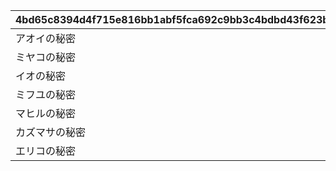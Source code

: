 |4bd65c8394d4f715e816bb1abf5fca692c9bb3c4bdbd43f623b3df02924d50b5|166d277ef01a31a19a2f3ab69c7bfac67acd8994393b2cc8c01953b93cdfa5dc|2717cd0226f6731e0c7105ece77a0c858fcd6b83bc3f4e5b26a989acad1ae6aa|c25dd2ccfef820954514d024cde3af5ecfd2e379b70d806b3bfc4e574c39e157|5b0cd0893d3b07df93c119a6bd28a61893c514adb33170433500a10f1db42191|408581a9a8c75997bbd04c93a59f867bc737acdbd03cd36109e52e4be3b5a859|692d80f207973ffbda95119c305a27ad850b6466905a2226bac641fe56f4ac21|413f0df8600e6715dc4bae08e38d0617fd2eb8828d3a5c5d7cb76766485e8c28|
| --- | --- | --- | --- | --- | --- | --- | --- |
|アオイの秘密|91002|8|10122|5122061|5122061|50|20065107|
|ミヤコの秘密|91002|8|10122|5122062|5122062|50|20065107|
|イオの秘密|91002|8|10122|5122063|5122063|50|20065107|
|ミフユの秘密|91002|8|10122|5122064|5122064|50|20065107|
|マヒルの秘密|91002|8|10122|5122065|5122065|50|20065107|
|カズマサの秘密|91002|8|10122|5122066|5122066|50|20065107|
|エリコの秘密|91002|8|10122|5122067|5122067|50|20065107|